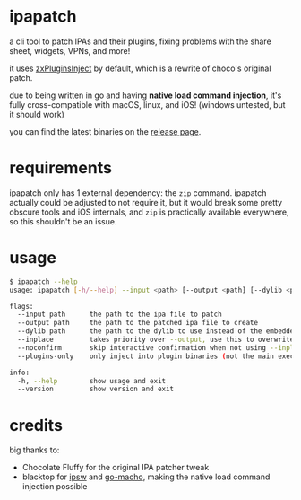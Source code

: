 # ipapatch
a cli tool to patch IPAs and their plugins, fixing problems with the share sheet, widgets, VPNs, and more!

it uses [zxPluginsInject](https://github.com/asdfzxcvbn/zxPluginsInject) by default, which is a rewrite of choco's original patch.

due to being written in go and having **native load command injection**, it's fully cross-compatible with macOS, linux, and iOS! (windows untested, but it should work)

you can find the latest binaries on the [release page](https://github.com/asdfzxcvbn/ipapatch/releases/latest).

# requirements
ipapatch only has 1 external dependency: the `zip` command. ipapatch actually could be adjusted to not require it, but it would break some pretty obscure tools and iOS internals, and `zip` is practically available everywhere, so this shouldn't be an issue.

# usage
```bash
$ ipapatch --help
usage: ipapatch [-h/--help] --input <path> [--output <path] [--dylib <path>] [--inplace] [--noconfirm] [--plugins-only] [--version]

flags:
  --input path      the path to the ipa file to patch
  --output path     the path to the patched ipa file to create
  --dylib path      the path to the dylib to use instead of the embedded zxPluginsInject
  --inplace         takes priority over --output, use this to overwrite the input file
  --noconfirm       skip interactive confirmation when not using --inplace, overwriting a file that already exists, etc
  --plugins-only    only inject into plugin binaries (not the main executable)

info:
  -h, --help        show usage and exit
  --version         show version and exit
```

# credits
big thanks to:

- Chocolate Fluffy for the original IPA patcher tweak
- blacktop for [ipsw](https://github.com/blacktop/ipsw) and [go-macho](https://github.com/blacktop/go-macho), making the native load command injection possible